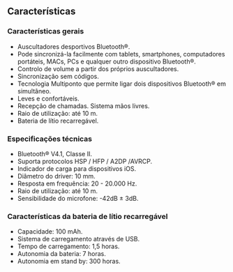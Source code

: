 ## Características

### Características gerais

* Auscultadores desportivos Bluetooth®.
* Pode sincronizá-la facilmente com tablets, smartphones, computadores portáteis, MACs, PCs e qualquer outro dispositivo Bluetooth®.
* Controlo de volume a partir dos próprios auscultadores.
* Sincronização sem códigos.
* Tecnologia Multiponto que permite ligar dois dispositivos Bluetooth® em simultâneo. 
* Leves e confortáveis.
* Recepção de chamadas. Sistema mãos livres.
* Raio de utilização: até 10 m.
* Bateria de lítio recarregável.

### Especificações técnicas

*	Bluetooth® V4.1, Classe II.
*	Suporta protocolos HSP / HFP / A2DP /AVRCP.
*	Indicador de carga para dispositivos iOS.
*	Diâmetro do driver: 10 mm.
* Resposta em frequência: 20 - 20.000 Hz.
*	Raio de utilização: até 10 m.
*	Sensibilidade do microfone: -42dB ± 3dB.

### Características da bateria de lítio recarregável

*	Capacidade: 100 mAh.
*	Sistema de carregamento através de USB.
*	Tempo de carregamento: 1,5 horas.
*	Autonomia da bateria: 7 horas.
*	Autonomia em stand by: 300 horas.

